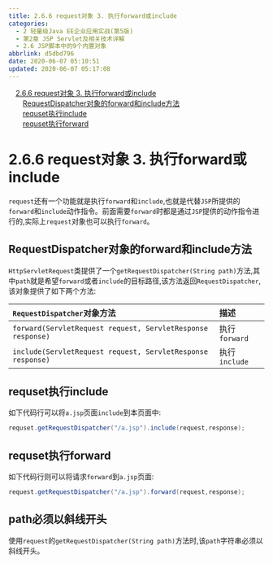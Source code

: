 ```yaml
---
title: 2.6.6 request对象 3. 执行forward或include
categories:
  - 2 轻量级Java EE企业应用实战(第5版)
  - 第2章 JSP Servlet及相关技术详解
  - 2.6 JSP脚本中的9个内置对象
abbrlink: d5dbd796
date: 2020-06-07 05:10:51
updated: 2020-06-07 05:17:08
---
```

<div id='my_toc'><a href="/JavaReadingNotes/null/#2-6-6-request对象-3-执行forward或include" class="header_1">2.6.6 request对象 3. 执行forward或include</a>&nbsp;<br><a href="/JavaReadingNotes/null/#RequestDispatcher对象的forward和include方法" class="header_2">RequestDispatcher对象的forward和include方法</a>&nbsp;<br><a href="/JavaReadingNotes/null/#requset执行include" class="header_2">requset执行include</a>&nbsp;<br><a href="/JavaReadingNotes/null/#requset执行forward" class="header_2">requset执行forward</a>&nbsp;<br></div>
<style>.header_1{margin-left: 1em;}.header_2{margin-left: 2em;}.header_3{margin-left: 3em;}.header_4{margin-left: 4em;}.header_5{margin-left: 5em;}.header_6{margin-left: 6em;}</style>
<!--more-->
<script>if (navigator.platform.search('arm')==-1){document.getElementById('my_toc').style.display = 'none';}var e,p = document.getElementsByTagName('p');while (p.length>0) {e = p[0];e.parentElement.removeChild(e);}</script>

<!--end-->
# 2.6.6 request对象 3. 执行forward或include
`request`还有一个功能就是执行`forward`和`include`,也就是代替`JSP`所提供的`forward`和`include`动作指令。前面需要`forward`时都是通过`JSP`提供的动作指令进行的,实际上`request`对象也可以执行`forward`。
## RequestDispatcher对象的forward和include方法
`HttpServletRequest`类提供了一个`getRequestDispatcher(String path)`方法,其中`path`就是希望`forward`或者`include`的目标路径,该方法返回`RequestDispatcher`,该对象提供了如下两个方法:

|`RequestDispatcher`对象方法|描述|
|:---|:---|
|`forward(ServletRequest request, ServletResponse response)`|执行`forward`|
|`include(ServletRequest request, ServletResponse response)`|执行`include`|

## requset执行include
如下代码行可以将`a.jsp`页面`include`到本页面中:
```java
requset.getRequestDispatcher("/a.jsp").include(request,response);
```
## requset执行forward
如下代码行则可以将请求`forward`到`a.jsp`页面:
```java
request.getRequestDispatcher("/a.jsp").forward(request,response);
```
## path必须以斜线开头
使用`request`的`getRequestDispatcher(String path)`方法时,该`path`字符串必须以斜线开头。